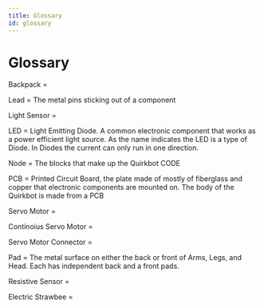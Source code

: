 ```yaml
---
title: Glossary
id: glossary
---
```


# Glossary


Backpack =

Lead = The metal pins sticking out of a component

Light Sensor =

LED = Light Emitting Diode. A common electronic component that works as a power efficient light source. As the name indicates the LED is a type of Diode. In Diodes the current can only run in one direction.

Node = The blocks that make up the Quirkbot CODE

PCB = Printed Circuit Board, the plate made of mostly of fiberglass and copper that electronic components are mounted on. The body of the Quirkbot is made from a PCB

Servo Motor =

Continoius Servo Motor =

Servo Motor Connector =

Pad = The metal surface on either the back or front of Arms, Legs, and Head. Each has independent back and a front pads.


Resistive Sensor =

Electric Strawbee = 